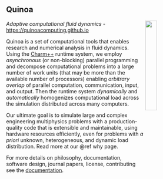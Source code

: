 ## Quinoa

<img src="https://quinoacomputing.github.io/quinoa.svg" align="right" width="25%" background=transparent>

_Adaptive computational fluid dynamics_ - https://quinoacomputing.github.io

Quinoa is a set of computational tools that enables research and numerical
analysis in fluid dynamics. Using the [Charm++](http://charmplusplus.org)
runtime system, we employ _asynchronous_ (or non-blocking) parallel programming
and decompose computational problems into a large number of work units (that may
be more than the available number of processors) enabling _arbitrary
overlap_ of parallel computation, communication, input, and output. Then the
runtime system _dynamically_ and _automatically_ homogenizes computational load
across the simulation distributed across many computers.

Our ultimate goal is to simulate large and complex engineering multiphysics
problems with a production-quality code that is extensible and maintainable,
using hardware resources efficiently, even for problems with _a priori_
unknown, heterogeneous, and dynamic load distribution.  Read more at our @ref
why page.

For more details on philosophy, documentation, software design, journal papers,
license, contributing see the
[documentation](https://quinoacomputing.github.io).
